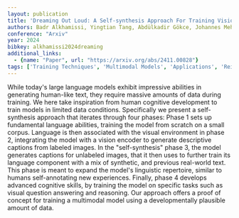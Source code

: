 ```yaml
---
layout: publication
title: 'Dreaming Out Loud: A Self-synthesis Approach For Training Vision-language Models With Developmentally Plausible Data'
authors: Badr Alkhamissi, Yingtian Tang, Abdülkadir Gökce, Johannes Mehrer, Martin Schrimpf
conference: "Arxiv"
year: 2024
bibkey: alkhamissi2024dreaming
additional_links:
  - {name: "Paper", url: "https://arxiv.org/abs/2411.00828"}
tags: ['Training Techniques', 'Multimodal Models', 'Applications', 'Reinforcement Learning']
---
```

While today's large language models exhibit impressive abilities in
generating human-like text, they require massive amounts of data during
training. We here take inspiration from human cognitive development to train
models in limited data conditions. Specifically we present a self-synthesis
approach that iterates through four phases: Phase 1 sets up fundamental
language abilities, training the model from scratch on a small corpus. Language
is then associated with the visual environment in phase 2, integrating the
model with a vision encoder to generate descriptive captions from labeled
images. In the "self-synthesis" phase 3, the model generates captions for
unlabeled images, that it then uses to further train its language component
with a mix of synthetic, and previous real-world text. This phase is meant to
expand the model's linguistic repertoire, similar to humans self-annotating new
experiences. Finally, phase 4 develops advanced cognitive skills, by training
the model on specific tasks such as visual question answering and reasoning.
Our approach offers a proof of concept for training a multimodal model using a
developmentally plausible amount of data.
